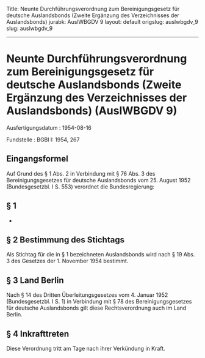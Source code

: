 Title: Neunte Durchführungsverordnung zum Bereinigungsgesetz für deutsche Auslandsbonds
  (Zweite Ergänzung des Verzeichnisses der Auslandsbonds)
jurabk: AuslWBGDV 9
layout: default
origslug: auslwbgdv_9
slug: auslwbgdv_9

---

# Neunte Durchführungsverordnung zum Bereinigungsgesetz für deutsche Auslandsbonds (Zweite Ergänzung des Verzeichnisses der Auslandsbonds) (AuslWBGDV 9)

Ausfertigungsdatum
:   1954-08-16

Fundstelle
:   BGBl I: 1954, 267



## Eingangsformel

Auf Grund des § 1 Abs. 2 in Verbindung mit § 76 Abs. 3 des
Bereinigungsgesetzes für deutsche Auslandsbonds vom 25. August 1952
(Bundesgesetzbl. I S. 553) verordnet die Bundesregierung:


## § 1

-


## § 2 Bestimmung des Stichtags

Als Stichtag für die in
§ 1              bezeichneten Auslandsbonds wird nach § 19 Abs. 3 des
Gesetzes der 1. November 1954 bestimmt.


## § 3 Land Berlin

Nach § 14 des Dritten Überleitungsgesetzes vom 4. Januar 1952
(Bundesgesetzbl. I S. 1) in Verbindung mit § 78 des
Bereinigungsgesetzes für deutsche Auslandsbonds gilt diese
Rechtsverordnung auch im Land Berlin.


## § 4 Inkrafttreten

Diese Verordnung tritt am Tage nach ihrer Verkündung in Kraft.

